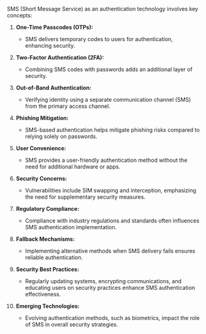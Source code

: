 SMS (Short Message Service) as an authentication technology involves key concepts:

1. **One-Time Passcodes (OTPs):**
    
    - SMS delivers temporary codes to users for authentication, enhancing security.
2. **Two-Factor Authentication (2FA):**
    
    - Combining SMS codes with passwords adds an additional layer of security.
3. **Out-of-Band Authentication:**
    
    - Verifying identity using a separate communication channel (SMS) from the primary access channel.
4. **Phishing Mitigation:**
    
    - SMS-based authentication helps mitigate phishing risks compared to relying solely on passwords.
5. **User Convenience:**
    
    - SMS provides a user-friendly authentication method without the need for additional hardware or apps.
6. **Security Concerns:**
    
    - Vulnerabilities include SIM swapping and interception, emphasizing the need for supplementary security measures.
7. **Regulatory Compliance:**
    
    - Compliance with industry regulations and standards often influences SMS authentication implementation.
8. **Fallback Mechanisms:**
    
    - Implementing alternative methods when SMS delivery fails ensures reliable authentication.
9. **Security Best Practices:**
    
    - Regularly updating systems, encrypting communications, and educating users on security practices enhance SMS authentication effectiveness.
10. **Emerging Technologies:**
    
    - Evolving authentication methods, such as biometrics, impact the role of SMS in overall security strategies.